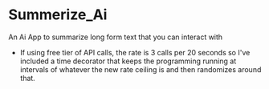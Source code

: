 # Summerize_Ai
An Ai App to summarize long form text that you can interact with
- If using free tier of API calls, the rate is 3 calls per 20 seconds so I've included a time decorator that keeps the programming running at intervals of whatever the new rate ceiling is and then randomizes around that. 

